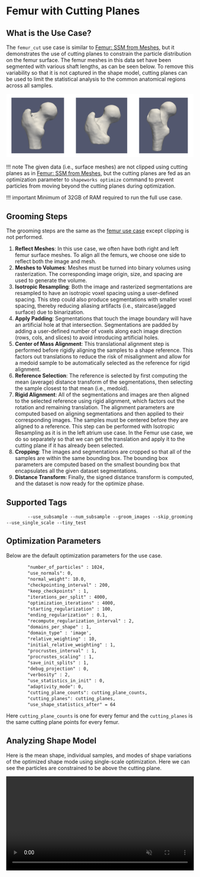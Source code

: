 # Femur with Cutting Planes

## What is the Use Case?

The `femur_cut` use case is similar to [Femur: SSM from Meshes](femur.md), but it demonstrates the use of cutting planes to constrain the particle distribution on the femur surface. The femur meshes in this data set have been segmented with various shaft lengths, as can be seen below. To remove this variability so that it is not captured in the shape model, cutting planes can be used to limit the statistical analysis to the common anatomical regions across all samples.

![Femur Lengths](../img/use-cases/femurLengths.png)

!!! note
    The given data (i.e., surface meshes) are not clipped using cutting planes as in [Femur: SSM from Meshes](femur.md), but the cutting planes are fed as an optimization parameter to `shapeworks optimize` command to prevent particles from moving beyond the cutting planes during optimization.

!!! important 
    Minimum of 32GB of RAM required to run the full use case.

## Grooming Steps

The grooming steps are the same as the [femur use case](femur.md) except clipping is not performed.

1. **Reflect Meshes**: In this use case, we often have both right and left femur surface meshes. To align all the femurs, we choose one side to reflect both the image and mesh.
2. **Meshes to Volumes**: Meshes must be turned into binary volumes using rasterization. The corresponding image origin, size, and spacing are used to generate the volume. 
3. **Isotropic Resampling**: Both the image and rasterized segmentations are resampled to have an isotropic voxel spacing using a user-defined spacing. This step could also produce segmentations with smaller voxel spacing, thereby reducing aliasing artifacts (i.e., staircase/jagged surface) due to binarization. 
4. **Apply Padding**: Segmentations that touch the image boundary will have an artificial hole at that intersection. Segmentations are padded by adding a user-defined number of voxels along each image direction (rows, cols, and slices) to avoid introducing artificial holes.
5. **Center of Mass Alignment**: This translational alignment step is performed before rigidly aligning the samples to a shape reference. This factors out translations to reduce the risk of misalignment and allow for a medoid sample to be automatically selected as the reference for rigid alignment. 
6. **Reference Selection**: The reference is selected by first computing the mean (average) distance transform of the segmentations, then selecting the sample closest to that mean (i.e., medoid).
7. **Rigid Alignment**: All of the segmentations and images are then aligned to the selected reference using rigid alignment, which factors out the rotation and remaining translation. The alignment parameters are computed based on aligning segmentations and then applied to their corresponding images. The samples must be centered before they are aligned to a reference. This step can be performed with Isotropic Resampling as it is in the left atrium use case. In the Femur use case, we do so separately so that we can get the translation and apply it to the cutting plane if it has already been selected.
8. **Cropping**: The images and segmentations are cropped so that all of the samples are within the same bounding box. The bounding box parameters are computed based on the smallest bounding box that encapsulates all the given dataset segmentations.
9. **Distance Transform**: Finally, the signed distance transform is computed, and the dataset is now ready for the optimize phase.

## Supported Tags

``` 
        --use_subsample --num_subsample --groom_images --skip_grooming --use_single_scale --tiny_test
``` 

## Optimization Parameters

Below are the default optimization parameters for the use case.
```        
        "number_of_particles" : 1024,
        "use_normals": 0,
        "normal_weight": 10.0,
        "checkpointing_interval" : 200,
        "keep_checkpoints" : 1,
        "iterations_per_split" : 4000,
        "optimization_iterations" : 4000,
        "starting_regularization" : 100,
        "ending_regularization" : 0.1,
        "recompute_regularization_interval" : 2,
        "domains_per_shape" : 1,
        "domain_type" : 'image',
        "relative_weighting" : 10,
        "initial_relative_weighting" : 1,
        "procrustes_interval" : 1,
        "procrustes_scaling" : 1,
        "save_init_splits" : 1,
        "debug_projection" : 0,
        "verbosity" : 2,
        "use_statistics_in_init" : 0,
        "adaptivity_mode": 0,
        "cutting_plane_counts": cutting_plane_counts,
        "cutting_planes": cutting_planes,
        "use_shape_statistics_after" = 64
```

Here `cutting_plane_counts` is one for every femur and the `cutting_planes` is the same cutting plane points for every femur.

## Analyzing Shape Model        

Here is the mean shape, individual samples, and modes of shape variations of the optimized shape mode using single-scale optimization. Here we can see the particles are constrained to be above the cutting plane.

<p><video src="https://sci.utah.edu/~shapeworks/doc-resources/mp4s/femur_cut.mp4" autoplay muted loop controls style="width:100%"></p>

